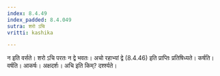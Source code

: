 ```yaml
---
index: 8.4.49
index_padded: 8.4.049
sutra: शरो ऽचि
vritti: kashika

---
```

न इति वर्सते। शरो ऽचि परतः न द्वे भवतः। अचो रहाभ्यां द्वे (8.4.46) इति प्राप्तिः प्रतिषिध्यते। कर्षति। वर्षति। आकर्षः। अक्षदर्शः। अचि इति किम्? दर्श्श्यते।